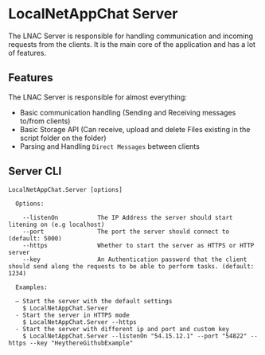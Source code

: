 # LocalNetAppChat Server

The LNAC Server is responsible for handling communication and incoming requests from the clients. It is the main core of the application and has a lot of features.

## Features

The LNAC Server is responsible for almost everything:

- Basic communication handling (Sending and Receiving messages to/from clients)
- Basic Storage API (Can receive, upload and delete Files existing in the script folder on the folder)
- Parsing and Handling `Direct Messages` between clients

## Server CLI

```console
LocalNetAppChat.Server [options]

  Options:

    --listenOn           The IP Address the server should start litening on (e.g localhost)
    --port               The port the server should connect to (default: 5000)
    --https              Whether to start the server as HTTPS or HTTP server
    --key                An Authentication password that the client should send along the requests to be able to perform tasks. (default: 1234)

  Examples:

  – Start the server with the default settings
    $ LocalNetAppChat.Server
  - Start the server in HTTPS mode
    $ LocalNetAppChat.Server --https
  - Start the server with different ip and port and custom key
    $ LocalNetAppChat.Server --listenOn "54.15.12.1" --port "54822" --https --key "HeythereGithubExample"

```
